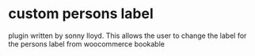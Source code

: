 # custom persons label
plugin written by sonny lloyd. This allows the user to change the label for the persons label from woocommerce bookable
